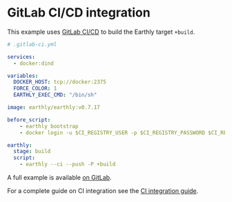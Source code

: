 
# GitLab CI/CD integration

This example uses [GitLab CI/CD](https://docs.gitlab.com/ee/ci/) to build the Earthly target `+build`.


```yml
# .gitlab-ci.yml

services:
  - docker:dind

variables:
  DOCKER_HOST: tcp://docker:2375
  FORCE_COLOR: 1
  EARTHLY_EXEC_CMD: "/bin/sh"

image: earthly/earthly:v0.7.17

before_script:
    - earthly bootstrap
    - docker login -u $CI_REGISTRY_USER -p $CI_REGISTRY_PASSWORD $CI_REGISTRY

earthly:
  stage: build
  script:
    - earthly --ci --push -P +build
```

A full example is available [on GitLab](https://gitlab.com/earthly-technologies/earthly-demo).

For a complete guide on CI integration see the [CI integration guide](../overview.md).
